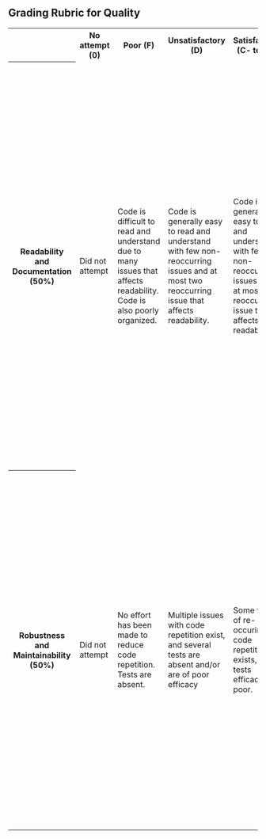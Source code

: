 ## Grading Rubric for Quality  ##

<table>
  <tr>
    <th></th>
    <th>No attempt (0)</th>
    <th>Poor (F)</th>
    <th>Unsatisfactory (D)</th>
    <th>Satisfactory (C- to C+)</th>
    <th>Good (B- to B+)</th>  
    <th>Excellent (A- to A+)</th>
  </tr>
  <tr>
    <th>Readability and Documentation (50%)</th>
	<td>Did not attempt</td>
	<td> Code is difficult to read and understand due to many issues that affects readability. Code is also poorly organized.
    	<td>Code is generally easy to read and understand with few non-reoccurring issues and at most two reoccurring issue that affects readability. </td>
    	<td>Code is generally easy to read and understand with few non-reoccurring issues and at most one reoccurring issue that affects readability. </td>
    	<td>Code is easy to read and understand with only 1-2 minor and non-reoccurring issues that affect readability. </td>
    	<td>Code is exceptionally easy to read and understand.<br></br> For example, variable names are clear, an appropriate amount of whitespace is used to maximize visibility, tabs and spaces are not mixed for indentation, sufficient comments are given.<br></br> Any coding sections of the assignment that were not completed have documentation explaining what a coded solution would look like. <br></br> Overall, the code is extremely well organized and documented.</td>
  </tr>
  <tr>
    <th>Robustness and Maintainability (50%)</th>
	<td>Did not attempt</td>
    	<td>No effort has been made to reduce code repetition. Tests are absent.</td>
	<td>Multiple issues with code repetition exist, and several tests are absent and/or are of poor efficacy</td>
	<td>Some form of re-occuring code repetition exists, or tests efficacy is poor. </td>
	<td>Code repetition is mostly minimized and effective tests are present for most functions.</td>
    	<td>Code repetition is minimized via the use of loops/mapping functions, functions or classes or scripts/files as needed without becoming overly complicated. <br></br> Functions are short, concise, and cohesive without losing clarity; code can be easily modified. <br></br> Tests are present to ensure functions work as expected. Exceptions are caught and thrown if necessary (Once students have learned about exceptions).</td>
	</tr>
